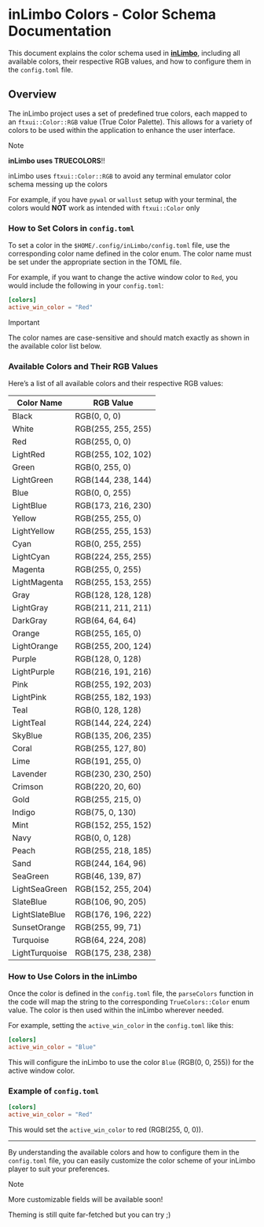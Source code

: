 # inLimbo Colors - Color Schema Documentation

This document explains the color schema used in [**inLimbo**](https://github.com/nots1dd/inLimbo), including all available colors, their respective RGB values, and how to configure them in the `config.toml` file.

## Overview

The inLimbo project uses a set of predefined true colors, each mapped to an `ftxui::Color::RGB` value (True Color Palette). This allows for a variety of colors to be used within the application to enhance the user interface.

> [!NOTE]
> 
> **inLimbo uses TRUECOLORS**!!
> 
> inLimbo uses `ftxui::Color::RGB` to avoid any terminal emulator
> color schema messing up the colors 
> 
> For example, if you have `pywal` or `wallust` setup with your terminal,
> the colors would **NOT** work as intended with `ftxui::Color` only
> 

### How to Set Colors in `config.toml`

To set a color in the `$HOME/.config/inLimbo/config.toml` file, use the corresponding color name defined in the color enum. The color name must be set under the appropriate section in the TOML file.

For example, if you want to change the active window color to `Red`, you would include the following in your `config.toml`:

```toml
[colors]
active_win_color = "Red"
```

> [!IMPORTANT]
> 
> The color names are case-sensitive and should match exactly as shown in the available color list below.
> 

### Available Colors and Their RGB Values

Here’s a list of all available colors and their respective RGB values:

| Color Name      | RGB Value       |
|-----------------|-----------------|
| Black           | RGB(0, 0, 0)    |
| White           | RGB(255, 255, 255) |
| Red             | RGB(255, 0, 0)  |
| LightRed        | RGB(255, 102, 102) |
| Green           | RGB(0, 255, 0)  |
| LightGreen      | RGB(144, 238, 144) |
| Blue            | RGB(0, 0, 255)  |
| LightBlue       | RGB(173, 216, 230) |
| Yellow          | RGB(255, 255, 0) |
| LightYellow     | RGB(255, 255, 153) |
| Cyan            | RGB(0, 255, 255) |
| LightCyan       | RGB(224, 255, 255) |
| Magenta         | RGB(255, 0, 255) |
| LightMagenta    | RGB(255, 153, 255) |
| Gray            | RGB(128, 128, 128) |
| LightGray       | RGB(211, 211, 211) |
| DarkGray        | RGB(64, 64, 64) |
| Orange          | RGB(255, 165, 0) |
| LightOrange     | RGB(255, 200, 124) |
| Purple          | RGB(128, 0, 128) |
| LightPurple     | RGB(216, 191, 216) |
| Pink            | RGB(255, 192, 203) |
| LightPink       | RGB(255, 182, 193) |
| Teal            | RGB(0, 128, 128) |
| LightTeal       | RGB(144, 224, 224) |
| SkyBlue         | RGB(135, 206, 235) |
| Coral           | RGB(255, 127, 80) |
| Lime            | RGB(191, 255, 0) |
| Lavender        | RGB(230, 230, 250) |
| Crimson         | RGB(220, 20, 60) |
| Gold            | RGB(255, 215, 0) |
| Indigo          | RGB(75, 0, 130)  |
| Mint            | RGB(152, 255, 152) |
| Navy            | RGB(0, 0, 128)  |
| Peach           | RGB(255, 218, 185) |
| Sand            | RGB(244, 164, 96) |
| SeaGreen        | RGB(46, 139, 87) |
| LightSeaGreen   | RGB(152, 255, 204) |
| SlateBlue       | RGB(106, 90, 205) |
| LightSlateBlue  | RGB(176, 196, 222) |
| SunsetOrange    | RGB(255, 99, 71) |
| Turquoise       | RGB(64, 224, 208) |
| LightTurquoise  | RGB(175, 238, 238) |

### How to Use Colors in the inLimbo

Once the color is defined in the `config.toml` file, the `parseColors` function in the code will map the string to the corresponding `TrueColors::Color` enum value. The color is then used within the inLimbo wherever needed.

For example, setting the `active_win_color` in the `config.toml` like this:

```toml
[colors]
active_win_color = "Blue"
```

This will configure the inLimbo to use the color `Blue` (RGB(0, 0, 255)) for the active window color.

### Example of `config.toml`

```toml
[colors]
active_win_color = "Red"
```

This would set the `active_win_color` to red (RGB(255, 0, 0)).

---

By understanding the available colors and how to configure them in the `config.toml` file, you can easily customize the color scheme of your inLimbo player to suit your preferences.

> [!NOTE]
> 
> More customizable fields will be available soon!
> 
> Theming is still quite far-fetched but you can try ;)
> 
